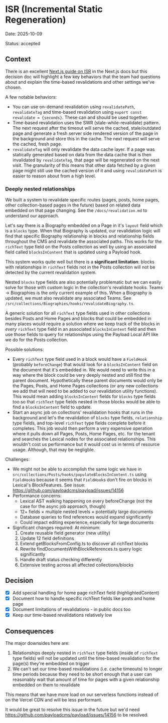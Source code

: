 # ISR (Incremental Static Regeneration)

Date: 2025-10-09

Status: accepted

## Context

There is an excellent [Next.js guide on ISR](https://nextjs.org/docs/app/guides/incremental-static-regeneration) in the Next.js docs but this decision doc will highlight a few key behaviors that the team had questions about and explain the time-based revalidations and other settings we've chosen.

A few notable behaviors:
- You can use on-demand revalidation using `revalidatePath`, `revalidateTag` and time-based revalidation using `export const revalidate = {seconds}`. These can and should be used together.
- Time-based revalidation uses the SWR (stale-while-revalidate) pattern. The next request after the timeout will serve the cached, stale/outdated page and generate a fresh server side rendered version of the page in the background and store this in the cache. The next request will serve the cached, fresh page.
- `revalidateTag` will only revalidate the data cache layer. If a page was statically generated based on data from the data cache that is then invalidated by `revalidateTag`, that page will be regenerated on the next visit. The granularity of this means that other data fetched by a given page might still use the cached version of it and using `revalidatePath` is easier to reason about from a high level.

### Deeply nested relationships

We built a system to revalidate specific routes (pages, posts, home pages, other collection-based pages in the future) based on related data embedded on that page changing. See the `/docs/revalidation.md` to understand our approach.

Let's say there is a Biography embedded on a Page in it's `layout` field which is a `blocks` type. When that Biography is updated, our revalidation logic will find that specific Biography relationship in blocks and relationship fields throughout the CMS and revalidate the associated paths. This works for the `richText` type field on the Posts collection as well by using an associated field called `blocksInContent` that is updated using a Payload hook.

This system works quite well but there is a **significant limitation**: blocks with relationships in `richText` fields not in the Posts collection will not be detected by the current revalidation system.

Nested `blocks` type fields are also potentially problematic but we can easily solve for those with custom logic in the collection's revalidate hooks. Teams -> Biographies is the only current example of this. When a Biography is updated, we must also revalidate any associated Teams. See `/src/collections/Biographies/hooks/revalidateBiography.ts`.

A generic solution for all `richText` type fields used in other collections besides Posts and Home Pages and blocks that could be embedded in many places would require a solution where we keep track of the blocks in _every_ `richText` type field in an associated `blocksInContent` field and then use those fields to query for relationships using the Payload Local API like we do for the Posts collection.

Possible solutions:
- Every `richText` type field used in a block would have a `FieldHook` (probably `beforeChange`) that would look for a `blocksInContent` field on the document that it's embedded in. We would need to write this in a way where the block could be very deeply nested and still find the parent document. Hypothetically these parent documents would only be the Pages, Posts, and Home Pages collections (or any new collections we add that will need to be added to our revalidation utility functions). This would mean adding `blocksInContent` fields for `blocks` type fields too so that `richText` type fields nested in those blocks would be able to find a `blocksInContent` field to update.
- Start an async job on collections' revalidation hooks that runs in the background and let's the revalidation of `blocks` type fields, `relationship` type fields, and top-level `richText` type fields complete before it completes. This job would then perform a very expensive operation where it pulls down all Pages, Posts, Home Pages, etc. for the tenant and searches the Lexical nodes for the associated relationships. This wouldn't cost us performance but it would cost us in terms of resource usage. Although, that may be negligble.

Challenges:
- We might not be able to accomplish the same logic we have in `src/collections/Posts/hooks/populateBlocksInContent.ts` using `FieldHook`s because it seems that `FieldHook`s don't fire on blocks in Lexical's BlockFeatures. See issue: https://github.com/payloadcms/payload/issues/14156
- Performance concerns:
  - Lexical AST walking happening on every beforeChange (not the case for the async job approach, though)
  - 12+ fields × multiple nested levels × potentially large documents
  - Database queries to find references would expand significantly
  - Could impact editing experience, especially for large documents
- Significant changes required:
  At minimum:
  1. Create reusable field generator (new utility)
  2. Update 12 field definitions
  3. Extend getBlocksFromConfig.ts to discover all richText blocks
  4. Rewrite findDocumentsWithBlockReferences.ts query logic significantly
  5. Handle draft status checking differently
  6. Extensive testing across all affected collections/blocks

## Decision

- [x] Add special handling for home page richText field (highlightedContent)
- [x] Document how to handle specific richText fields like posts and home page
- [x] Document limitations of revalidations - in public docs too
- [x] Keep our time-based revalidations relatively low

## Consequences

The major downsides here are:
1. Relationships deeply nested in `richText` type fields (inside of `richText` type fields) will not be updated until the time-based revalidation for the page(s) they're embedded on trigger
1. We can't set our time-based revalidations (i.e. cache timeouts) to longer time periods because they need to be short enough that a user can reasonably wait that amount of time for pages with a given relationship embedded on them to revalidate

This means that we have more load on our serverless functions instead of on the Vercel CDN and will be less performant.

It would be great to resolve this issue in the future but we'd need https://github.com/payloadcms/payload/issues/14156 to be resolved.
